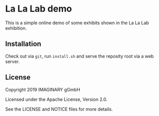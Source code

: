# La La Lab demo

This is a simple online demo of some exhibits shown in the La La Lab exhibition.

## Installation

Check out via `git`, run `install.sh` and serve the reposity root via a web server.

## License

Copyright 2019 IMAGINARY gGmbH

Licensed under the Apache License, Version 2.0.

See the LICENSE and NOTICE files for more details.
